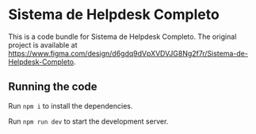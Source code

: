 
  # Sistema de Helpdesk Completo

  This is a code bundle for Sistema de Helpdesk Completo. The original project is available at https://www.figma.com/design/d6gdq9dVpXVDVJG8Ng2f7r/Sistema-de-Helpdesk-Completo.

  ## Running the code

  Run `npm i` to install the dependencies.

  Run `npm run dev` to start the development server.
  